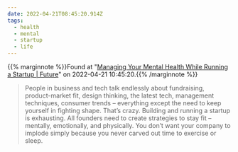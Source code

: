 ```yaml
---
date: 2022-04-21T08:45:20.914Z
tags:
  - health
  - mental
  - startup
  - life
---
```

{{% marginnote %}}Found at "[Managing Your Mental Health While Running a Startup | Future](https://future.a16z.com/managing-your-mental-health-while-running-a-startup/)" on 2022-04-21 10:45:20.{{% /marginnote %}}

> People in business and tech talk endlessly about fundraising, product-market fit, design thinking, the latest tech, management techniques, consumer trends – everything except the need to keep yourself in fighting shape. That’s crazy. Building and running a startup is exhausting. All founders need to create strategies to stay fit – mentally, emotionally, and physically. You don’t want your company to implode simply because you never carved out time to exercise or sleep.

